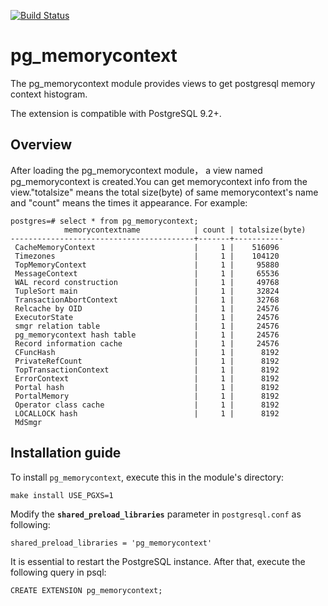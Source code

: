 [![Build Status](https://travis-ci.org/mutex73/pg_memorycontext.svg?branch=master)](https://travis-ci.org/mutex73/pg_memorycontext)

# pg_memorycontext

The pg_memorycontext module provides views to get postgresql memory context histogram.

The extension is compatible with PostgreSQL 9.2+.
## Overview
After loading the pg_memorycontext module， a view named pg_memorycontext is created.You can get memorycontext info from the view."totalsize" means the total size(byte) of same memorycontext's name and "count" means the times it appearance.
For example:
```plpgsql
postgres=# select * from pg_memorycontext;
            memorycontextname            | count | totalsize(byte)
-----------------------------------------+-------+-----------
 CacheMemoryContext                      |     1 |    516096
 Timezones                               |     1 |    104120
 TopMemoryContext                        |     1 |     95880
 MessageContext                          |     1 |     65536
 WAL record construction                 |     1 |     49768
 TupleSort main                          |     1 |     32824
 TransactionAbortContext                 |     1 |     32768
 Relcache by OID                         |     1 |     24576
 ExecutorState                           |     1 |     24576
 smgr relation table                     |     1 |     24576
 pg_memorycontext hash table             |     1 |     24576
 Record information cache                |     1 |     24576
 CFuncHash                               |     1 |      8192
 PrivateRefCount                         |     1 |      8192
 TopTransactionContext                   |     1 |      8192
 ErrorContext                            |     1 |      8192
 Portal hash                             |     1 |      8192
 PortalMemory                            |     1 |      8192
 Operator class cache                    |     1 |      8192
 LOCALLOCK hash                          |     1 |      8192
 MdSmgr
```
## Installation guide

To install `pg_memorycontext`, execute this in the module's directory:
```shell
make install USE_PGXS=1
```
Modify the **`shared_preload_libraries`** parameter in `postgresql.conf` as following:
```
shared_preload_libraries = 'pg_memorycontext'
```
It is essential to restart the PostgreSQL instance. After that, execute the following query in psql:
```plpgsql
CREATE EXTENSION pg_memorycontext;
```
